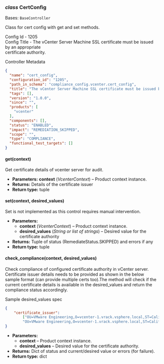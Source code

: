 ### *class* CertConfig

Bases: `BaseController`

Class for cert config with get and set methods.

Config Id - 1205
<br/>
Config Title - The vCenter Server Machine SSL certificate must be issued by an appropriate
<br/>
certificate authority.
<br/>

Controller Metadata
```json
{
  "name": "cert_config",
  "configuration_id": "1205",
  "path_in_schema": "compliance_config.vcenter.cert_config",
  "title": "The vCenter Server Machine SSL certificate must be issued by an appropriate certificate authority",
  "tags": [],
  "version": "1.0.0",
  "since": "",
  "products": [
    "vcenter"
  ],
  "components": [],
  "status": "ENABLED",
  "impact": "REMEDIATION_SKIPPED",
  "scope": "",
  "type": "COMPLIANCE",
  "functional_test_targets": []
}
```

#### get(context)

Get certificate details of vcenter server for audit.

* **Parameters:**
  **context** (*VcenterContext*) – Product context instance.
* **Returns:**
  Details of the certificate issuer
* **Return type:**
  tuple

#### set(context, desired_values)

Set is not implemented as this control requires manual intervention.

* **Parameters:**
  * **context** (*VcenterContext*) – Product context instance.
  * **desired_values** (*String* *or* *list* *of* *strings*) – Desired value for the certificate authority
* **Returns:**
  Tuple of status (RemediateStatus.SKIPPED) and errors if any
* **Return type:**
  tuple

#### check_compliance(context, desired_values)

Check compliance of configured certificate authority in vCenter server. Certificate issuer details needs
to be provided as shown in the below sample format (can provide multiple certs too).The method will check
if the current certificate details is available in the desired_values and return the compliance
status accordingly.

Sample desired_values spec
<br/>
```json
{
    "certificate_issuer":
        ["OU=VMware Engineering,O=vcenter-1.vrack.vsphere.local,ST=California,C=US,DC=local,DC=vsphere,CN=CB",
        "OU=VMware Engineering,O=vcenter-1.vrack.vsphere.local,ST=California,C=US,DC=local,DC=vsphere,CN=CA"]
}
```

* **Parameters:**
  * **context** – Product context instance.
  * **desired_values** – Desired value for the certificate authority.
* **Returns:**
  Dict of status and current/desired value or errors (for failure).
* **Return type:**
  dict
